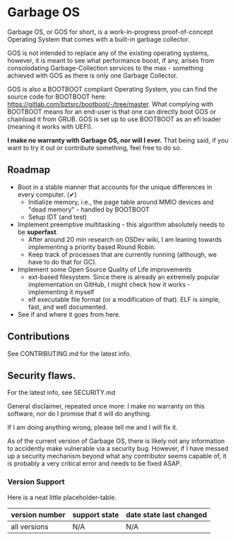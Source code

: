 # Garbage OS
Garbage OS, or GOS for short, is a work-in-progress proof-of-concept Operating System that comes with a built-in garbage collector.

GOS is not intended to replace any of the existing operating systems, however, it is meant to see what performance boost, if any, arises from consolodating Garbage-Collection 
services to the max - something achieved with GOS as there is only one Garbage Collector. 

GOS is also a BOOTBOOT compliant Operating System, you can find the source code for BOOTBOOT here: https://gitlab.com/bztsrc/bootboot/-/tree/master.
What complying with BOOTBOOT means for an end-user is that one can directly boot GOS or chainload it from GRUB. GOS is set up to use BOOTBOOT as an efi loader (meaning it works with UEFI).

__**I make no warranty with Garbage OS, nor will I ever.**__
That being said, if you want to try it out or contribute something, feel free to do so.


## Roadmap
 - Boot in a stable manner that accounts for the unique differences in every computer. (✔)
   + Initialize memory, i.e., the page table around MMIO devices and "dead memory" - handled by BOOTBOOT
   + Setup IDT (and test)
 - Implement preemptive multitasking - this algorithm absolutely needs to be **superfast**.
   + After around 20 min research on OSDev wiki, I am leaning towards implementing a priority based Round Robin.
   + Keep track of processes that are currently running (although, we have to do that for GC).
 - Implement some Open Source Quality of Life improvements
   + ext-based filesystem. Since there is already an extremely popular implementation on GitHub, I might check how it works - implementing it myself
   + elf executable file format (or a modification of that). ELF is simple, fast, and well documented.
 - See if and where it goes from here.

## Contributions
See CONTRIBUTING.md for the latest info.

## Security flaws.
For the latest info, see SECURITY.md

General disclaimer, repeated once more: I make no warranty on this software, nor do I promise that it will do anything.

If I am doing anything wrong, please tell me and I will fix it.

As of the current version of Garbage OS, there is likely not any information to accidently make vulnerable via a security bug. However, if I have messed up a security mechanism beyond what any contributor seems capable of, it is probably a very critical error and needs to be fixed ASAP.

### Version Support

Here is a neat little placeholder-table.

| version number | support state | date state last changed |
| -------------- | ------------- | ----------------------- |
| all versions   |      N/A      |           N/A           |

